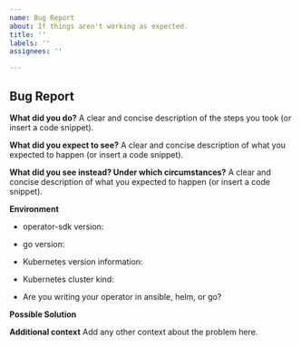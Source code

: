 ```yaml
---
name: Bug Report
about: If things aren't working as expected.
title: ''
labels: ''
assignees: ''

---
```


## Bug Report

<!--
Note: Make sure to first check the prerequisites that can be found in the main README file!

Thanks for filing an issue! Before hitting the button, please answer these questions.
Fill in as much of the template below as you can. If you leave out information, we can't help you as well.
-->

**What did you do?**
A clear and concise description of the steps you took (or insert a code snippet).

**What did you expect to see?**
A clear and concise description of what you expected to happen (or insert a code snippet).

**What did you see instead? Under which circumstances?**
A clear and concise description of what you expected to happen (or insert a code snippet).


**Environment**
* operator-sdk version:

<!--- Insert operator-sdk release or Git SHA here. -->

* go version:

<!--- Insert the output of `go version` here -->

* Kubernetes version information:

<!--- Insert the output of `kubectl version` here -->

* Kubernetes cluster kind:

* Are you writing your operator in ansible, helm, or go?

**Possible Solution**
<!--- Only if you have suggestions on a fix for the bug -->

**Additional context**
Add any other context about the problem here.

